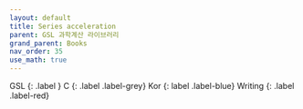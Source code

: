 ```yaml
---
layout: default
title: Series acceleration
parent: GSL 과학계산 라이브러리
grand_parent: Books
nav_order: 35
use_math: true
---
```


GSL
{: .label }
C
{: .label .label-grey}
Kor
{: label .label-blue}
Writing
{: .label .label-red}